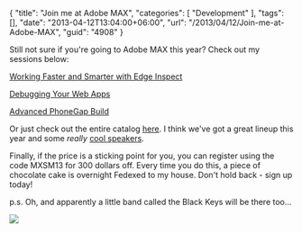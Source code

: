 {
	"title": "Join me at Adobe MAX",
	"categories": [
		"Development"
	],
	"tags": [],
	"date": "2013-04-12T13:04:00+06:00",
	"url": "/2013/04/12/Join-me-at-Adobe-MAX",
	"guid": "4908"
}

Still not sure if you're going to Adobe MAX this year? Check out my sessions below:

<a href="https://bit.ly/XmPVJt">Working Faster and Smarter with Edge Inspect</a>

<a href="https://bit.ly/Vyu97L">Debugging Your Web Apps</a>

<a href="https://bit.ly/Wc52VD">Advanced PhoneGap Build</a>

Or just check out the entire catalog <a href="https://www.adobe-max.com/scheduler/catalog.do">here</a>. I think we've got a great lineup this year and some <i>really</i> <a href="http://max.adobe.com/speakers.html?scid=social6904564">cool speakers</a>.

Finally, if the price is a sticking point for you, you can register using the code MXSM13 for 300 dollars off. Every time you do this, a piece of chocolate cake is overnight Fedexed to my house. Don't hold back - sign up today!

p.s. Oh, and apparently a little band called the Black Keys will be there too...

<img src="http://www.raymondcamden.com/images/home-agenda.jpg" />